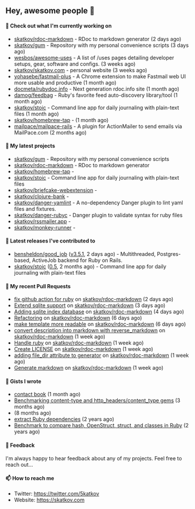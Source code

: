 ## Hey, awesome people 👋

#### 👷 Check out what I'm currently working on
 
- [skatkov/rdoc-markdown](https://github.com/skatkov/rdoc-markdown) - RDoc to markdown generator (2 days ago) 
- [skatkov/gum](https://github.com/skatkov/gum) - Repository with my personal convenience scripts (3 days ago) 
- [wesbos/awesome-uses](https://github.com/wesbos/awesome-uses) - A list of /uses pages detailing developer setups, gear, software and configs. (3 weeks ago) 
- [skatkov/skatkov.com](https://github.com/skatkov/skatkov.com) - personal website (3 weeks ago) 
- [yohasebe/fastmail-plus](https://github.com/yohasebe/fastmail-plus) - A Chrome extension to make Fastmail web UI more usable and productive (1 month ago) 
- [docmeta/rubydoc.info](https://github.com/docmeta/rubydoc.info) - Next generation rdoc.info site (1 month ago) 
- [damog/feedbag](https://github.com/damog/feedbag) - Ruby&#39;s favorite feed auto-discovery library/tool (1 month ago) 
- [skatkov/stoic](https://github.com/skatkov/stoic) - Command line app for daily journaling with plain-text files (1 month ago) 
- [skatkov/homebrew-tap](https://github.com/skatkov/homebrew-tap) -  (1 month ago) 
- [mailpace/mailpace-rails](https://github.com/mailpace/mailpace-rails) - A plugin for ActionMailer to send emails via MailPace.com (2 months ago)

#### 🌱 My latest projects
 
- [skatkov/gum](https://github.com/skatkov/gum) - Repository with my personal convenience scripts 
- [skatkov/rdoc-markdown](https://github.com/skatkov/rdoc-markdown) - RDoc to markdown generator 
- [skatkov/homebrew-tap](https://github.com/skatkov/homebrew-tap) -  
- [skatkov/stoic](https://github.com/skatkov/stoic) - Command line app for daily journaling with plain-text files 
- [skatkov/briefcake-webextension](https://github.com/skatkov/briefcake-webextension) -  
- [skatkov/clojure-bank](https://github.com/skatkov/clojure-bank) -  
- [skatkov/danger-yamlint](https://github.com/skatkov/danger-yamlint) - A no-dependency Danger plugin to lint yaml files and fixtures. 
- [skatkov/danger-rubyc](https://github.com/skatkov/danger-rubyc) - Danger plugin to validate syntax for ruby files 
- [skatkov/rssmailer.app](https://github.com/skatkov/rssmailer.app) -  
- [skatkov/monkey-runner](https://github.com/skatkov/monkey-runner) - 

#### 🔭 Latest releases I've contributed to
 
- [bensheldon/good_job](https://github.com/bensheldon/good_job) ([v3.5.1](https://github.com/bensheldon/good_job/releases/tag/v3.5.1), 2 days ago) - Multithreaded, Postgres-based, ActiveJob backend for Ruby on Rails. 
- [skatkov/stoic](https://github.com/skatkov/stoic) ([0.5](https://github.com/skatkov/stoic/releases/tag/0.5), 2 months ago) - Command line app for daily journaling with plain-text files

#### 🔨 My recent Pull Requests
 
- [fix github action for ruby](https://github.com/skatkov/rdoc-markdown/pull/18) on [skatkov/rdoc-markdown](https://github.com/skatkov/rdoc-markdown) (2 days ago) 
- [Extend sqlite support](https://github.com/skatkov/rdoc-markdown/pull/17) on [skatkov/rdoc-markdown](https://github.com/skatkov/rdoc-markdown) (3 days ago) 
- [Adding sqlite index database](https://github.com/skatkov/rdoc-markdown/pull/16) on [skatkov/rdoc-markdown](https://github.com/skatkov/rdoc-markdown) (4 days ago) 
- [Refactoring](https://github.com/skatkov/rdoc-markdown/pull/13) on [skatkov/rdoc-markdown](https://github.com/skatkov/rdoc-markdown) (6 days ago) 
- [make template more readable](https://github.com/skatkov/rdoc-markdown/pull/10) on [skatkov/rdoc-markdown](https://github.com/skatkov/rdoc-markdown) (6 days ago) 
- [convert description into markdown with reverse_markdown](https://github.com/skatkov/rdoc-markdown/pull/7) on [skatkov/rdoc-markdown](https://github.com/skatkov/rdoc-markdown) (1 week ago) 
- [Handle ruby](https://github.com/skatkov/rdoc-markdown/pull/6) on [skatkov/rdoc-markdown](https://github.com/skatkov/rdoc-markdown) (1 week ago) 
- [Create LICENSE](https://github.com/skatkov/rdoc-markdown/pull/5) on [skatkov/rdoc-markdown](https://github.com/skatkov/rdoc-markdown) (1 week ago) 
- [adding file_dir attribute to generator](https://github.com/skatkov/rdoc-markdown/pull/4) on [skatkov/rdoc-markdown](https://github.com/skatkov/rdoc-markdown) (1 week ago) 
- [Generate markdown](https://github.com/skatkov/rdoc-markdown/pull/3) on [skatkov/rdoc-markdown](https://github.com/skatkov/rdoc-markdown) (1 week ago)

#### 📓 Gists I wrote
 
- [contact book](https://gist.github.com/18f317a0affb0fa7ee0e74511c340422) (1 month ago) 
- [Benchmarking content-type and http_headers/content_type gems](https://gist.github.com/eb18ae1f9f75e822812b64a0ae44915d) (3 months ago) 
- [](https://gist.github.com/601258666185b0e7af6339ac2c19f642) (8 months ago) 
- [extract Ruby dependencies](https://gist.github.com/e32f3f491665d2d4d570f9576abd1f0e) (2 years ago) 
- [Benchmark to compare hash, OpenStruct, struct, and classes in Ruby](https://gist.github.com/c32ffff81dc22e2e955533e4591b335c) (2 years ago)

#### 💬 Feedback
I'm always happy to hear feedback about any of my projects. Feel free to reach out...

#### 📫 How to reach me

- Twitter: https://twitter.com/5katkov 
- Website: https://skatkov.com
